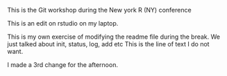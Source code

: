 This is the Git workshop during the New york R (NY) conference

This is an edit on rstudio on my laptop. 

This is my own exercise of modifying the readme file during the break.
We just talked about init, status, log, add etc
This is the line of text I do not want. 

I made a 3rd change for the afternoon.